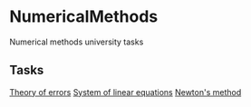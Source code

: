 # NumericalMethods
Numerical methods university tasks 

## Tasks 
[Theory of errors](http://www.apmath.spbu.ru/ru/structure/depts/is/task1-2016.pdf)
[System of linear equations](http://www.apmath.spbu.ru/ru/structure/depts/is/task3-2013.pdf)
[Newton's method](http://www.apmath.spbu.ru/ru/structure/depts/is/task4-2016.pdf)